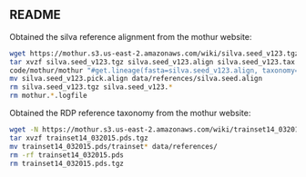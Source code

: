 ## README
Obtained the silva reference alignment from the mothur website:
```bash
wget https://mothur.s3.us-east-2.amazonaws.com/wiki/silva.seed_v123.tgz
tar xvzf silva.seed_v123.tgz silva.seed_v123.align silva.seed_v123.tax
code/mothur/mothur "#get.lineage(fasta=silva.seed_v123.align, taxonomy=silva.seed_v123.tax, taxon=Bacteria);degap.seqs(fasta=silva.seed_v123.pick.align, processors=8)"
mv silva.seed_v123.pick.align data/references/silva.seed.align
rm silva.seed_v123.tgz silva.seed_v123.*
rm mothur.*.logfile
```
Obtained the RDP reference taxonomy from the mothur website:
```bash
wget -N https://mothur.s3.us-east-2.amazonaws.com/wiki/trainset14_032015.pds.tgz
tar xvzf trainset14_032015.pds.tgz
mv trainset14_032015.pds/trainset* data/references/
rm -rf trainset14_032015.pds
rm trainset14_032015.pds.tgz
```
